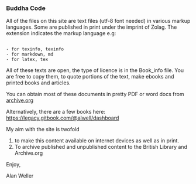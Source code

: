 ### Buddha Code


All of the files on this site are text files (utf-8 font needed) in various markup languages. Some are published in print  under the imprint of Zolag.
The extension indicates the markup language e.g:

```

- for texinfo, texinfo
- for markdown, md
- for latex, tex

```

All of these texts are open, the type of licence is in the Book_info file. You  are free to copy them,  to quote portions of the text, make ebooks and printed books and articles. 

You can obtain most of these documents in pretty PDF or word docs from
[archive.org](http://archive.org/bookmarks/Alan%20Weller)

Alternatively, there are a few books here:
https://legacy.gitbook.com/@alwell/dashboard

My aim with the site is twofold 

1. to make this content available on internet devices as well as in print. 
2. To archive published and unpublished content to the British Library and Archive.org

Enjoy,

Alan Weller





